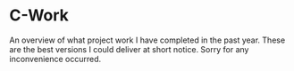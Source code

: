 # C-Work
An overview of what project work I have completed in the past year.
These are the best versions I could deliver at short notice. Sorry for any inconvenience occurred. 
